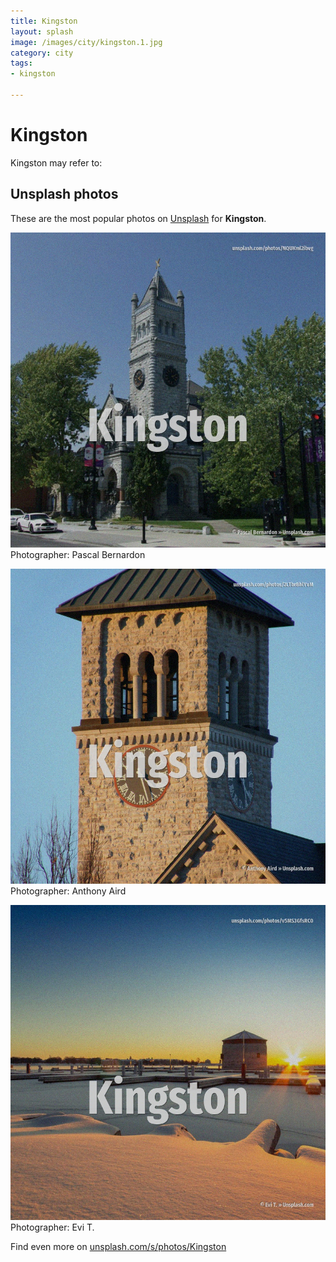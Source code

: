 ```yaml
---
title: Kingston
layout: splash
image: /images/city/kingston.1.jpg
category: city
tags:
- kingston

---
```

# Kingston

Kingston may refer to:

 
## Unsplash photos
These are the most popular photos on [Unsplash](https://unsplash.com) for **Kingston**.
 
![Kingston](/images/city/kingston.1.jpg)
Photographer:  Pascal Bernardon
 
![Kingston](/images/city/kingston.2.jpg)
Photographer:  Anthony Aird
 
![Kingston](/images/city/kingston.3.jpg)
Photographer:  Evi T.
 
Find even more on [unsplash.com/s/photos/Kingston](https://unsplash.com/s/photos/Kingston)
 
